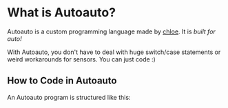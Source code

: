 # What is Autoauto?

Autoauto is a custom programming language made by [chloe](https://github.com/chlohal). It is *built for auto!* 

With Autoauto, you don't have to deal with huge switch/case statements or weird workarounds for sensors. You can just code :)

## How to Code in Autoauto

An Autoauto program is structured like this:

